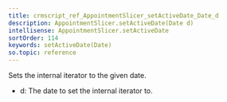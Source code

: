 ```yaml
---
title: crmscript_ref_AppointmentSlicer_setActiveDate_Date_d
description: AppointmentSlicer.setActiveDate(Date d)
intellisense: AppointmentSlicer.setActiveDate
sortOrder: 114
keywords: setActiveDate(Date)
so.topic: reference
---
```



Sets the internal iterator to the given date.



 - d: The date to set the internal iterator to.


